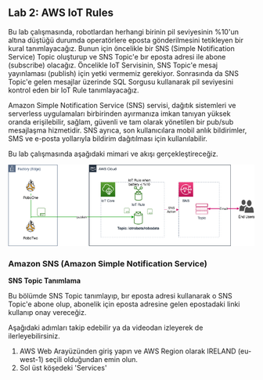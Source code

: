 ## Lab 2: AWS IoT Rules 

  
  Bu lab çalışmasında, robotlardan herhangi birinin pil seviyesinin %10'un altına düştüğü durumda operatörlere eposta gönderilmesini tetikleyen bir kural tanımlayacağız. Bunun için öncelikle bir SNS (Simple Notification Service) Topic oluşturup ve SNS Topic'e bır eposta adresi ile abone (subscribe) olacağız. Öncelikle IoT Servisinin, SNS Topic'e mesaj yayınlaması (publish) için yetki vermemiz gerekiyor. Sonrasında da SNS Topic'e gelen mesajlar üzerinde SQL Sorgusu kullanarak pil seviyesini kontrol eden bir IoT Rule tanımlayacağız.  
 
 Amazon Simple Notification Service (SNS) servisi, dağıtık sistemleri ve serverless uygulamaları birbirinden ayırmanıza imkan tanıyan yüksek oranda erişilebilir, sağlam, güvenli ve tam olarak yönetilen bir pub/sub mesajlaşma hizmetidir. SNS ayrıca, son kullanıcılara mobil anlık bildirimler, SMS ve e-posta yollarıyla bildirim dağıtılması için kullanılabilir. 
  
  Bu lab çalışmasında aşağıdaki mimari ve akışı gerçekleştireceğiz.

![alt text](https://github.com/halilbahadir/aws-iot-robots/blob/master/images/iot-lab2.png)


### Amazon SNS (Amazon Simple Notification Service)

**SNS Topic Tanımlama**

Bu bölümde SNS Topic tanımlayıp, bır eposta adresi kullanarak o SNS Topic'e abone olup, abonelik için eposta adresine gelen epostadaki linki kullanıp onay vereceğiz.

Aşağıdaki adımları takip edebilir ya da videodan izleyerek de ilerleyebilirsiniz.


1. AWS Web Arayüzünden giriş yapın ve AWS Region olarak IRELAND (eu-west-1) seçili olduğundan emin olun.
2. Sol üst köşedeki 'Services'
